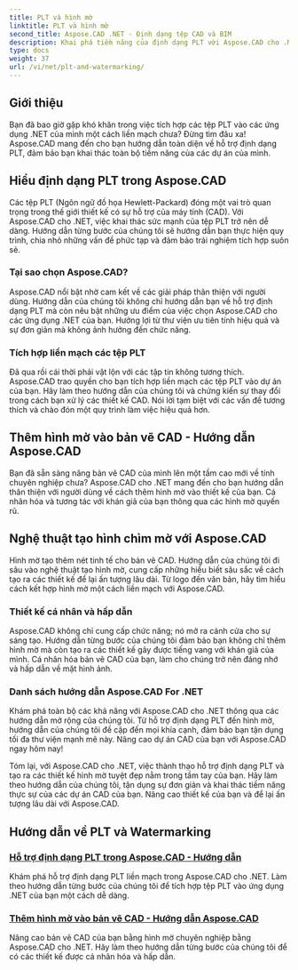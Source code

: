 ```yaml
---
title: PLT và hình mờ
linktitle: PLT và hình mờ
second_title: Aspose.CAD .NET - Định dạng tệp CAD và BIM
description: Khai phá tiềm năng của định dạng PLT với Aspose.CAD cho .NET. Tích hợp dễ dàng các tệp PLT vào ứng dụng của bạn bằng hướng dẫn từng bước của chúng tôi.
type: docs
weight: 37
url: /vi/net/plt-and-watermarking/
---
```


## Giới thiệu

Bạn đã bao giờ gặp khó khăn trong việc tích hợp các tệp PLT vào các ứng dụng .NET của mình một cách liền mạch chưa? Đừng tìm đâu xa! Aspose.CAD mang đến cho bạn hướng dẫn toàn diện về hỗ trợ định dạng PLT, đảm bảo bạn khai thác toàn bộ tiềm năng của các dự án của mình.

## Hiểu định dạng PLT trong Aspose.CAD

Các tệp PLT (Ngôn ngữ đồ họa Hewlett-Packard) đóng một vai trò quan trọng trong thế giới thiết kế có sự hỗ trợ của máy tính (CAD). Với Aspose.CAD cho .NET, việc khai thác sức mạnh của tệp PLT trở nên dễ dàng. Hướng dẫn từng bước của chúng tôi sẽ hướng dẫn bạn thực hiện quy trình, chia nhỏ những vấn đề phức tạp và đảm bảo trải nghiệm tích hợp suôn sẻ.

### Tại sao chọn Aspose.CAD?

Aspose.CAD nổi bật nhờ cam kết về các giải pháp thân thiện với người dùng. Hướng dẫn của chúng tôi không chỉ hướng dẫn bạn về hỗ trợ định dạng PLT mà còn nêu bật những ưu điểm của việc chọn Aspose.CAD cho các ứng dụng .NET của bạn. Hưởng lợi từ thư viện ưu tiên tính hiệu quả và sự đơn giản mà không ảnh hưởng đến chức năng.

### Tích hợp liền mạch các tệp PLT

Đã qua rồi cái thời phải vật lộn với các tập tin không tương thích. Aspose.CAD trao quyền cho bạn tích hợp liền mạch các tệp PLT vào dự án của bạn. Hãy làm theo hướng dẫn của chúng tôi và chứng kiến sự thay đổi trong cách bạn xử lý các thiết kế CAD. Nói lời tạm biệt với các vấn đề tương thích và chào đón một quy trình làm việc hiệu quả hơn.

## Thêm hình mờ vào bản vẽ CAD - Hướng dẫn Aspose.CAD

Bạn đã sẵn sàng nâng bản vẽ CAD của mình lên một tầm cao mới về tính chuyên nghiệp chưa? Aspose.CAD cho .NET mang đến cho bạn hướng dẫn thân thiện với người dùng về cách thêm hình mờ vào thiết kế của bạn. Cá nhân hóa và tương tác với khán giả của bạn thông qua các hình mờ quyến rũ.

## Nghệ thuật tạo hình chìm mờ với Aspose.CAD

Hình mờ tạo thêm nét tinh tế cho bản vẽ CAD. Hướng dẫn của chúng tôi đi sâu vào nghệ thuật tạo hình mờ, cung cấp những hiểu biết sâu sắc về cách tạo ra các thiết kế để lại ấn tượng lâu dài. Từ logo đến văn bản, hãy tìm hiểu cách kết hợp hình mờ một cách liền mạch với Aspose.CAD.

### Thiết kế cá nhân và hấp dẫn

Aspose.CAD không chỉ cung cấp chức năng; nó mở ra cánh cửa cho sự sáng tạo. Hướng dẫn từng bước của chúng tôi đảm bảo bạn không chỉ thêm hình mờ mà còn tạo ra các thiết kế gây được tiếng vang với khán giả của mình. Cá nhân hóa bản vẽ CAD của bạn, làm cho chúng trở nên đáng nhớ và hấp dẫn về mặt hình ảnh.

### Danh sách hướng dẫn Aspose.CAD For .NET

Khám phá toàn bộ các khả năng với Aspose.CAD cho .NET thông qua các hướng dẫn mở rộng của chúng tôi. Từ hỗ trợ định dạng PLT đến hình mờ, hướng dẫn của chúng tôi đề cập đến mọi khía cạnh, đảm bảo bạn tận dụng tối đa thư viện mạnh mẽ này. Nâng cao dự án CAD của bạn với Aspose.CAD ngay hôm nay!

Tóm lại, với Aspose.CAD cho .NET, việc thành thạo hỗ trợ định dạng PLT và tạo ra các thiết kế hình mờ tuyệt đẹp nằm trong tầm tay của bạn. Hãy làm theo hướng dẫn của chúng tôi, tận dụng sự đơn giản và khai thác tiềm năng thực sự của các dự án CAD của bạn. Nâng cao thiết kế của bạn và để lại ấn tượng lâu dài với Aspose.CAD.
## Hướng dẫn về PLT và Watermarking
### [Hỗ trợ định dạng PLT trong Aspose.CAD - Hướng dẫn](./plt-format-support-in-aspose-cad/)
Khám phá hỗ trợ định dạng PLT liền mạch trong Aspose.CAD cho .NET. Làm theo hướng dẫn từng bước của chúng tôi để tích hợp tệp PLT vào ứng dụng .NET của bạn một cách dễ dàng.
### [Thêm hình mờ vào bản vẽ CAD - Hướng dẫn Aspose.CAD](./adding-watermarks-to-cad-drawings/)
Nâng cao bản vẽ CAD của bạn bằng hình mờ chuyên nghiệp bằng Aspose.CAD cho .NET. Hãy làm theo hướng dẫn từng bước của chúng tôi để có các thiết kế được cá nhân hóa và hấp dẫn.